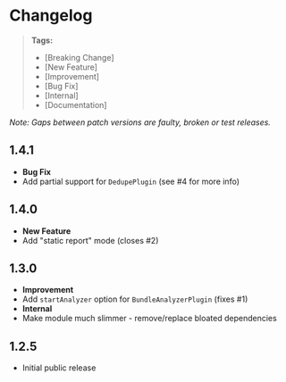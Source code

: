 # Changelog

> **Tags:**
> - [Breaking Change]
> - [New Feature]
> - [Improvement]
> - [Bug Fix]
> - [Internal]
> - [Documentation]

_Note: Gaps between patch versions are faulty, broken or test releases._

## 1.4.1
 
 * **Bug Fix**
  * Add partial support for `DedupePlugin` (see #4 for more info)

## 1.4.0
 
 * **New Feature**
  * Add "static report" mode (closes #2)

## 1.3.0
 
 * **Improvement**
  * Add `startAnalyzer` option for `BundleAnalyzerPlugin` (fixes #1)
 * **Internal**
  * Make module much slimmer - remove/replace bloated dependencies

## 1.2.5

 * Initial public release
